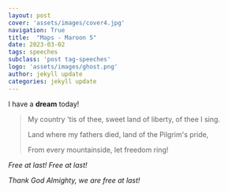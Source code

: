 ```yaml
---
layout: post
cover: 'assets/images/cover4.jpg'
navigation: True
title:  "Maps - Maroon 5"
date: 2023-03-02
tags: speeches
subclass: 'post tag-speeches'
logo: 'assets/images/ghost.png'
author: jekyll update
categories: jekyll update
---
```

I have a **dream** today!

>  My country 'tis of thee, sweet land of liberty, of thee I sing.
>  
>  Land where my fathers died, land of the Pilgrim's pride,
>  
>  From every mountainside, let freedom ring!



*Free at last! Free at last!*

*Thank God Almighty, we are free at last!*